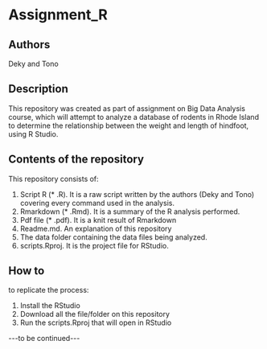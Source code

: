 # Assignment_R
## Authors
Deky and Tono

## Description
This repository was created as part of assignment on Big Data Analysis course, which will attempt to analyze a database of rodents in Rhode Island to determine the relationship between the weight and length of hindfoot, using R Studio.

## Contents of the repository
This repository consists of:
1. Script R (* .R). It is a raw script written by the authors (Deky and Tono) covering every command used in the analysis.
2. Rmarkdown (* .Rmd). It is a summary of the R analysis performed.
3. Pdf file (* .pdf). It is a knit result of Rmarkdown
4. Readme.md. An explanation of this repository
5. The data folder containing the data files being analyzed.
6. scripts.Rproj. It is the project file for RStudio.

## How to
to replicate the process:
1. Install the RStudio
2. Download all the file/folder on this repository
3. Run the scripts.Rproj that will open in RStudio



---to be continued---
